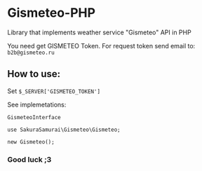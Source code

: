 # Gismeteo-PHP

Library that implements weather service "Gismeteo" API in PHP

You need get GISMETEO Token. For request token send email to: `b2b@gismeteo.ru`

## How to use:

Set
`$_SERVER['GISMETEO_TOKEN']`

See implemetations:

```
GismeteoInterface
```

`use SakuraSamurai\Gismeteo\Gismeteo;`

`new Gismeteo();`

### Good luck ;3
